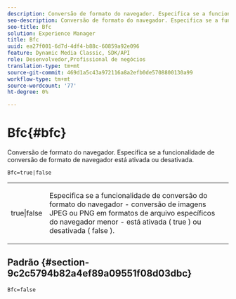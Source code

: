 ```yaml
---
description: Conversão de formato do navegador. Especifica se a funcionalidade de conversão de formato de navegador está ativada ou desativada.
seo-description: Conversão de formato do navegador. Especifica se a funcionalidade de conversão de formato de navegador está ativada ou desativada.
seo-title: Bfc
solution: Experience Manager
title: Bfc
uuid: ea27f001-6d7d-4df4-b88c-60859a92e096
feature: Dynamic Media Classic, SDK/API
role: Desenvolvedor,Profissional de negócios
translation-type: tm+mt
source-git-commit: 469d1a5c43a972116a8a2efb0de5708800130a99
workflow-type: tm+mt
source-wordcount: '77'
ht-degree: 0%

---
```



# Bfc{#bfc}

Conversão de formato do navegador. Especifica se a funcionalidade de conversão de formato de navegador está ativada ou desativada.

<!--<a id="section_2768B2BEEE214676AA32F17E2A0E3343"></a>-->

`Bfc=true|false`

<table id="simpletable_998CF426296945FEA48D19E33B71A17E"> 
 <tr class="strow"> 
  <td class="stentry"> <p> <span class="codeph"> true|false  </span> </p> </td> 
  <td class="stentry"> <p>Especifica se a funcionalidade de conversão do formato do navegador - conversão de imagens JPEG ou PNG em formatos de arquivo específicos do navegador menor - está ativada ( <span class="codeph"> true </span>) ou desativada ( <span class="codeph"> false </span>). </p> </td> 
 </tr> 
</table>

## Padrão {#section-9c2c5794b82a4ef89a09551f08d03dbc}

`Bfc=false`
